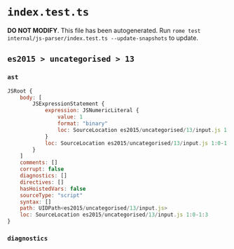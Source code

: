# `index.test.ts`

**DO NOT MODIFY**. This file has been autogenerated. Run `rome test internal/js-parser/index.test.ts --update-snapshots` to update.

## `es2015 > uncategorised > 13`

### `ast`

```javascript
JSRoot {
	body: [
		JSExpressionStatement {
			expression: JSNumericLiteral {
				value: 1
				format: "binary"
				loc: SourceLocation es2015/uncategorised/13/input.js 1:0-1:3
			}
			loc: SourceLocation es2015/uncategorised/13/input.js 1:0-1:3
		}
	]
	comments: []
	corrupt: false
	diagnostics: []
	directives: []
	hasHoistedVars: false
	sourceType: "script"
	syntax: []
	path: UIDPath<es2015/uncategorised/13/input.js>
	loc: SourceLocation es2015/uncategorised/13/input.js 1:0-1:3
}
```

### `diagnostics`

```

```
